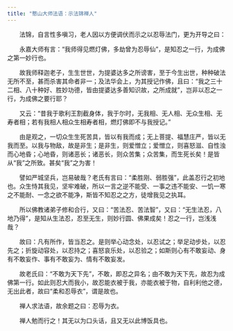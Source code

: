 ```yaml
---
title: "憨山大师法语：示法锦禅人"
---
```



　　法锦，自言性多嗔习，老人因以方便调伏而示之以忍辱法门，更为开导之曰：

　　永嘉大师有言：“我师得见燃灯佛，多劫曾为忍辱仙”，是知忍之一行，为成佛之第一妙行也。

　　故我师释迦老子，生生世世，为提婆达多之所谤害，至于今生出世，种种破法无所不至，甚而杀害其命者非一；及法华会上，为其授记作佛，且曰：“我之三十二相、八十种好、胜妙功德，皆由提婆达多善知识故，之所成就”，岂非以忍之一行，为成佛之要行耶？

　　又云：“昔我于歌利王割截身体，我于尔时，无我相、无人相、无众生相、无寿者相；若有我相人相众生相寿者相，燃灯佛即不与我授记。”

　　由是观之，一切众生生死苦具，皆以有我而成；无上菩提、福慧庄严，皆以无我而至。以我与物敌，故是非生；是非生，则爱憎立；爱憎立，则喜怒滋、自性浊而心地昏；心地昏，则诸恶长；诸恶长，则众苦集；众苦集，而生死长矣！是皆从“我”之所致。甚矣“我”之为害！

　　譬如严城坚兵，岂易破哉？老氏有言曰：“柔胜刚、弱胜强”，此盖忍行之初地也。众生恃其我见，坚牢难破，所以一言之逆不能受、一事之违不能安、一饥一寒之不能耐、一念之欲不能净，斯皆不知忍之之方，徒增我见之执耳。

　　所以佛教诸弟子修和合行，又曰：“苦法忍、苦法智”，又曰：“无生法忍，八地乃得”，是知从生法忍，忍至无生，则妙行圆、佛果成矣！忍之一行，岂浅浅哉？

　　故曰：凡有所作，皆当忍之。是则举心动念处，以忍试之；举足动步处，以忍先之；折旋动容处，以忍持之；喜怒哀乐处，以忍验之；如斯则心有不敢妄动、身有不敢妄作、事有不敢妄为、情有不敢妄发。

　　故老氏曰：“不敢为天下先”，不敢，即忍之异名；由不敢为天下先，故忍为成佛第一行。如此则忍大而我小，故忍能衣被于我，亦能衣被于物，自利利他之德，无出此者，故曰“柔和忍辱衣”，谓是故也。

　　禅人求法语，故余题之曰：忍辱为衣。

　　禅人勉而行之！其无以为口头话，且又无以此博饭具也。
